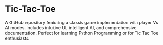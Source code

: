 # Tic-Tac-Toe
A GitHub repository featuring a classic game implementation with player Vs AI modes. Includes intuitive UI, intelligent AI, and comprehensive documentation. Perfect for learning Python Programming or for Tic Tac Toe enthusiasts.
